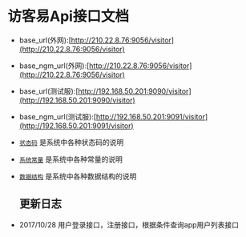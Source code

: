 # 访客易Api接口文档
* base\_url\(外网\):[http://210.22.8.76:9056/visitor](http://210.22.8.76:9056/visitor)
* base\_ngm_url\(外网\):[http://210.22.8.76:9056/visitor](http://210.22.8.76:9056/visitor)
* base\_url\(测试服\):[http://192.168.50.201:9090/visitor](http://192.168.50.201:9090/visitor)
* base\_ngm_url\(测试服\):[http://192.168.50.201:9091/visitor](http://192.168.50.201:9091/visitor)
* [`状态码`](code.md) 是系统中各种状态码的说明
* [`系统常量`](constants.md) 是系统中各种常量的说明
* [`数据结构`](data-struct.md) 是系统中各种数据结构的说明

  ## 更新日志

* 2017/10/28 用户登录接口，注册接口，根据条件查询app用户列表接口



